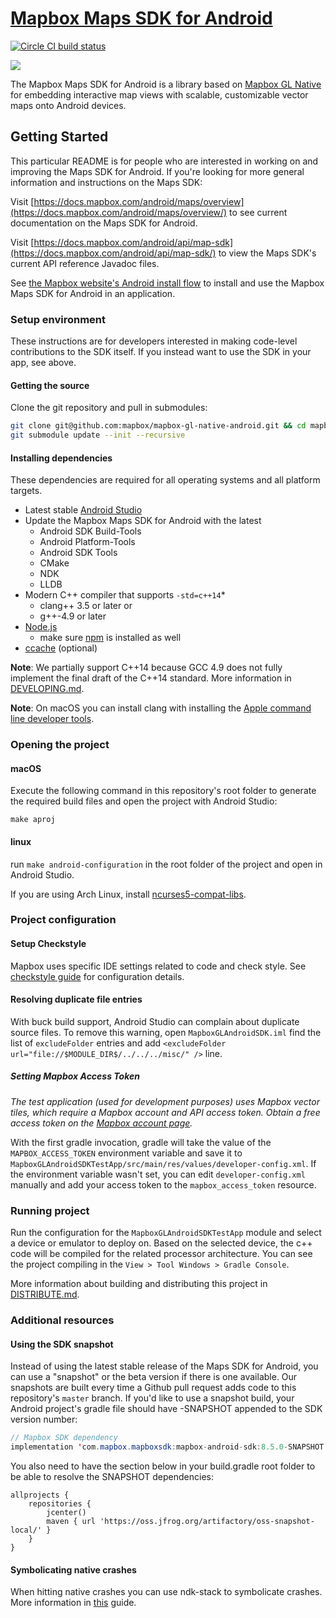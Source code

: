 # [Mapbox Maps SDK for Android](https://www.mapbox.com/android-sdk/)

[![Circle CI build status](https://circleci.com/gh/mapbox/mapbox-gl-native-android/tree/master.svg?style=shield)](https://circleci.com/gh/mapbox/mapbox-gl-native-android/tree/master)


[![](https://www.mapbox.com/android-docs/assets/overview-map-sdk-322-9abe118316efb5910b6101e222a2e57c.png)](https://docs.mapbox.com/android/maps/overview/)

The Mapbox Maps SDK for Android is a library based on [Mapbox GL Native](https://github.com/mapbox/mapbox-gl-native/) for embedding interactive map views with scalable, customizable vector maps onto Android devices.

## Getting Started

This particular README is for people who are interested in working on and improving the Maps SDK for Android. If you're looking for more general information and instructions on the Maps SDK:

Visit [https://docs.mapbox.com/android/maps/overview](https://docs.mapbox.com/android/maps/overview/) to see current documentation on the Maps SDK for Android.

Visit [https://docs.mapbox.com/android/api/map-sdk](https://docs.mapbox.com/android/api/map-sdk/) to view the Maps SDK's current API reference Javadoc files.

See [the Mapbox website's Android install flow](https://www.mapbox.com/install/android/) to install and use the Mapbox Maps SDK for Android in an application.

### Setup environment

These instructions are for developers interested in making code-level contributions to the SDK itself. If you instead want to use the SDK in your app, see above.

#### Getting the source

Clone the git repository and pull in submodules:

```bash
git clone git@github.com:mapbox/mapbox-gl-native-android.git && cd mapbox-gl-native-android
git submodule update --init --recursive
```

#### Installing dependencies

These dependencies are required for all operating systems and all platform targets.

- Latest stable [Android Studio](https://developer.android.com/studio/index.html)
- Update the Mapbox Maps SDK for Android with the latest
  - Android SDK Build-Tools
  - Android Platform-Tools
  - Android SDK Tools
  - CMake
  - NDK
  - LLDB
- Modern C++ compiler that supports `-std=c++14`\*
  - clang++ 3.5 or later or
  - g++-4.9 or later
- [Node.js](https://nodejs.org/)
  - make sure [npm](https://www.npmjs.com) is installed as well
- [ccache](https://ccache.samba.org/) (optional)

**Note**: We partially support C++14 because GCC 4.9 does not fully implement the
final draft of the C++14 standard. More information in [DEVELOPING.md](../../DEVELOPING.md).

**Note**: On macOS you can install clang with installing the [Apple command line developer tools](https://developer.apple.com/download/).

### Opening the project

#### macOS

Execute the following command in this repository's root folder to generate the required build files and open the project with Android Studio:

```
make aproj
```

#### linux

run `make android-configuration` in the root folder of the project and open in Android Studio.

If you are using Arch Linux, install [ncurses5-compat-libs](https://aur.archlinux.org/packages/ncurses5-compat-libs).

### Project configuration

#### Setup Checkstyle

Mapbox uses specific IDE settings related to code and check style.
See [checkstyle guide](https://github.com/mapbox/mapbox-gl-native-android/wiki/Setting-up-Mapbox-checkstyle) for configuration details.

#### Resolving duplicate file entries
With buck build support, Android Studio can complain about duplicate source files. To remove this warning, open `MapboxGLAndroidSDK.iml` find the list of `excludeFolder` entries and add `<excludeFolder url="file://$MODULE_DIR$/../../../misc/" />` line.

##### Setting Mapbox Access Token

_The test application (used for development purposes) uses Mapbox vector tiles, which require a Mapbox account and API access token. Obtain a free access token on the [Mapbox account page](https://www.mapbox.com/studio/account/tokens/)._

With the first gradle invocation, gradle will take the value of the `MAPBOX_ACCESS_TOKEN` environment variable and save it to `MapboxGLAndroidSDKTestApp/src/main/res/values/developer-config.xml`. If the environment variable wasn't set, you can edit `developer-config.xml` manually and add your access token to the `mapbox_access_token` resource.  

### Running project

Run the configuration for the `MapboxGLAndroidSDKTestApp` module and select a device or emulator to deploy on. Based on the selected device, the c++ code will be compiled for the related processor architecture. You can see the project compiling in the `View > Tool Windows > Gradle Console`.

More information about building and distributing this project in [DISTRIBUTE.md](DISTRIBUTE.md).

### Additional resources

#### Using the SDK snapshot

Instead of using the latest stable release of the Maps SDK for Android, you can use a "snapshot" or the beta version if there is one available. Our snapshots are built every time a Github pull request adds code to this repository's `master` branch. If you'd like to use a snapshot build, your Android project's gradle file should have -SNAPSHOT appended to the SDK version number:

```java
// Mapbox SDK dependency
implementation 'com.mapbox.mapboxsdk:mapbox-android-sdk:8.5.0-SNAPSHOT'
```

You also need to have the section below in your build.gradle root folder to be able to resolve the SNAPSHOT dependencies:
```
allprojects {
    repositories {
        jcenter()
        maven { url 'https://oss.jfrog.org/artifactory/oss-snapshot-local/' }
    }
}
```


#### Symbolicating native crashes

When hitting native crashes you can use ndk-stack to symbolicate crashes.
More information in [this](https://github.com/mapbox/mapbox-gl-native-android/wiki/Getting-line-numbers-from-an-Android-crash-with-ndk-stack) guide.
